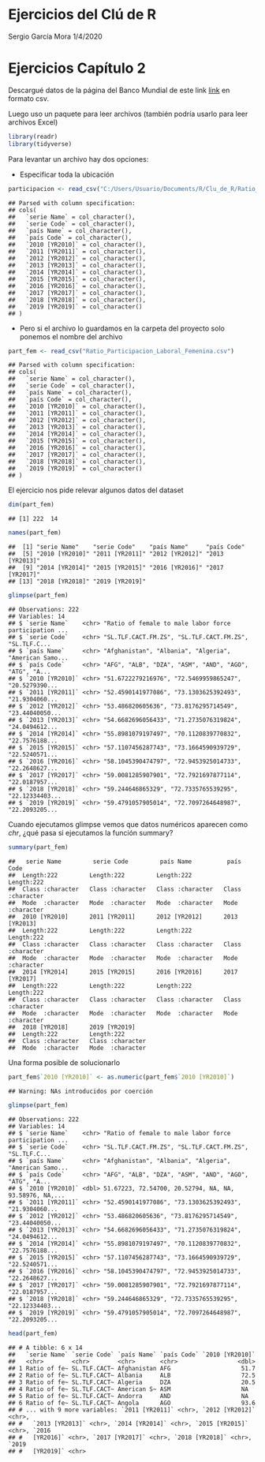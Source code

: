 Ejercicios del Clú de R
================
Sergio García Mora
1/4/2020

# Ejercicios Capítulo 2

Descargué datos de la página del Banco Mundial de este link
[link](https://databank.bancomundial.org/source/gender-statistics/preview/on#)
en formato csv.

Luego uso un paquete para leer archivos (también podría usarlo para leer
archivos Excel)

``` r
library(readr)
library(tidyverse)
```

Para levantar un archivo hay dos opciones:

  - Especificar toda la ubicación

<!-- end list -->

``` r
participacion <- read_csv("C:/Users/Usuario/Documents/R/Clu_de_R/Ratio_Participacion_Laboral_Femenina.csv")
```

    ## Parsed with column specification:
    ## cols(
    ##   `serie Name` = col_character(),
    ##   `serie Code` = col_character(),
    ##   `país Name` = col_character(),
    ##   `país Code` = col_character(),
    ##   `2010 [YR2010]` = col_character(),
    ##   `2011 [YR2011]` = col_character(),
    ##   `2012 [YR2012]` = col_character(),
    ##   `2013 [YR2013]` = col_character(),
    ##   `2014 [YR2014]` = col_character(),
    ##   `2015 [YR2015]` = col_character(),
    ##   `2016 [YR2016]` = col_character(),
    ##   `2017 [YR2017]` = col_character(),
    ##   `2018 [YR2018]` = col_character(),
    ##   `2019 [YR2019]` = col_character()
    ## )

  - Pero si el archivo lo guardamos en la carpeta del proyecto solo
    ponemos el nombre del archivo

<!-- end list -->

``` r
part_fem <- read_csv("Ratio_Participacion_Laboral_Femenina.csv")
```

    ## Parsed with column specification:
    ## cols(
    ##   `serie Name` = col_character(),
    ##   `serie Code` = col_character(),
    ##   `país Name` = col_character(),
    ##   `país Code` = col_character(),
    ##   `2010 [YR2010]` = col_character(),
    ##   `2011 [YR2011]` = col_character(),
    ##   `2012 [YR2012]` = col_character(),
    ##   `2013 [YR2013]` = col_character(),
    ##   `2014 [YR2014]` = col_character(),
    ##   `2015 [YR2015]` = col_character(),
    ##   `2016 [YR2016]` = col_character(),
    ##   `2017 [YR2017]` = col_character(),
    ##   `2018 [YR2018]` = col_character(),
    ##   `2019 [YR2019]` = col_character()
    ## )

El ejercicio nos pide relevar algunos datos del dataset

``` r
dim(part_fem)
```

    ## [1] 222  14

``` r
names(part_fem)
```

    ##  [1] "serie Name"    "serie Code"    "país Name"     "país Code"    
    ##  [5] "2010 [YR2010]" "2011 [YR2011]" "2012 [YR2012]" "2013 [YR2013]"
    ##  [9] "2014 [YR2014]" "2015 [YR2015]" "2016 [YR2016]" "2017 [YR2017]"
    ## [13] "2018 [YR2018]" "2019 [YR2019]"

``` r
glimpse(part_fem)
```

    ## Observations: 222
    ## Variables: 14
    ## $ `serie Name`    <chr> "Ratio of female to male labor force participation ...
    ## $ `serie Code`    <chr> "SL.TLF.CACT.FM.ZS", "SL.TLF.CACT.FM.ZS", "SL.TLF.C...
    ## $ `país Name`     <chr> "Afghanistan", "Albania", "Algeria", "American Samo...
    ## $ `país Code`     <chr> "AFG", "ALB", "DZA", "ASM", "AND", "AGO", "ATG", "A...
    ## $ `2010 [YR2010]` <chr> "51.6722279216976", "72.5469959865247", "20.5279390...
    ## $ `2011 [YR2011]` <chr> "52.4590141977086", "73.1303625392493", "21.9304060...
    ## $ `2012 [YR2012]` <chr> "53.486820605636", "73.8176295714549", "23.44040050...
    ## $ `2013 [YR2013]` <chr> "54.6682696056433", "71.2735076319824", "24.0494612...
    ## $ `2014 [YR2014]` <chr> "55.8981079197497", "70.1120839770832", "22.7576188...
    ## $ `2015 [YR2015]` <chr> "57.1107456287743", "73.1664590939729", "22.5240571...
    ## $ `2016 [YR2016]` <chr> "58.1045390474797", "72.9453925014733", "22.2648627...
    ## $ `2017 [YR2017]` <chr> "59.0081285907901", "72.7921697877114", "22.0187957...
    ## $ `2018 [YR2018]` <chr> "59.244646865329", "72.7335765539295", "22.12334403...
    ## $ `2019 [YR2019]` <chr> "59.4791057905014", "72.7097264648987", "22.2093205...

Cuando ejecutamos glimpse vemos que datos numéricos aparecen como *chr*,
¿qué pasa si ejecutamos la función summary?

``` r
summary(part_fem)
```

    ##   serie Name         serie Code         país Name          país Code        
    ##  Length:222         Length:222         Length:222         Length:222        
    ##  Class :character   Class :character   Class :character   Class :character  
    ##  Mode  :character   Mode  :character   Mode  :character   Mode  :character  
    ##  2010 [YR2010]      2011 [YR2011]      2012 [YR2012]      2013 [YR2013]     
    ##  Length:222         Length:222         Length:222         Length:222        
    ##  Class :character   Class :character   Class :character   Class :character  
    ##  Mode  :character   Mode  :character   Mode  :character   Mode  :character  
    ##  2014 [YR2014]      2015 [YR2015]      2016 [YR2016]      2017 [YR2017]     
    ##  Length:222         Length:222         Length:222         Length:222        
    ##  Class :character   Class :character   Class :character   Class :character  
    ##  Mode  :character   Mode  :character   Mode  :character   Mode  :character  
    ##  2018 [YR2018]      2019 [YR2019]     
    ##  Length:222         Length:222        
    ##  Class :character   Class :character  
    ##  Mode  :character   Mode  :character

Una forma posible de solucionarlo

``` r
part_fem$`2010 [YR2010]` <- as.numeric(part_fem$`2010 [YR2010]`)
```

    ## Warning: NAs introducidos por coerción

``` r
glimpse(part_fem)
```

    ## Observations: 222
    ## Variables: 14
    ## $ `serie Name`    <chr> "Ratio of female to male labor force participation ...
    ## $ `serie Code`    <chr> "SL.TLF.CACT.FM.ZS", "SL.TLF.CACT.FM.ZS", "SL.TLF.C...
    ## $ `país Name`     <chr> "Afghanistan", "Albania", "Algeria", "American Samo...
    ## $ `país Code`     <chr> "AFG", "ALB", "DZA", "ASM", "AND", "AGO", "ATG", "A...
    ## $ `2010 [YR2010]` <dbl> 51.67223, 72.54700, 20.52794, NA, NA, 93.58976, NA,...
    ## $ `2011 [YR2011]` <chr> "52.4590141977086", "73.1303625392493", "21.9304060...
    ## $ `2012 [YR2012]` <chr> "53.486820605636", "73.8176295714549", "23.44040050...
    ## $ `2013 [YR2013]` <chr> "54.6682696056433", "71.2735076319824", "24.0494612...
    ## $ `2014 [YR2014]` <chr> "55.8981079197497", "70.1120839770832", "22.7576188...
    ## $ `2015 [YR2015]` <chr> "57.1107456287743", "73.1664590939729", "22.5240571...
    ## $ `2016 [YR2016]` <chr> "58.1045390474797", "72.9453925014733", "22.2648627...
    ## $ `2017 [YR2017]` <chr> "59.0081285907901", "72.7921697877114", "22.0187957...
    ## $ `2018 [YR2018]` <chr> "59.244646865329", "72.7335765539295", "22.12334403...
    ## $ `2019 [YR2019]` <chr> "59.4791057905014", "72.7097264648987", "22.2093205...

``` r
head(part_fem)
```

    ## # A tibble: 6 x 14
    ##   `serie Name` `serie Code` `país Name` `país Code` `2010 [YR2010]`
    ##   <chr>        <chr>        <chr>       <chr>                 <dbl>
    ## 1 Ratio of fe~ SL.TLF.CACT~ Afghanistan AFG                    51.7
    ## 2 Ratio of fe~ SL.TLF.CACT~ Albania     ALB                    72.5
    ## 3 Ratio of fe~ SL.TLF.CACT~ Algeria     DZA                    20.5
    ## 4 Ratio of fe~ SL.TLF.CACT~ American S~ ASM                    NA  
    ## 5 Ratio of fe~ SL.TLF.CACT~ Andorra     AND                    NA  
    ## 6 Ratio of fe~ SL.TLF.CACT~ Angola      AGO                    93.6
    ## # ... with 9 more variables: `2011 [YR2011]` <chr>, `2012 [YR2012]` <chr>,
    ## #   `2013 [YR2013]` <chr>, `2014 [YR2014]` <chr>, `2015 [YR2015]` <chr>, `2016
    ## #   [YR2016]` <chr>, `2017 [YR2017]` <chr>, `2018 [YR2018]` <chr>, `2019
    ## #   [YR2019]` <chr>
